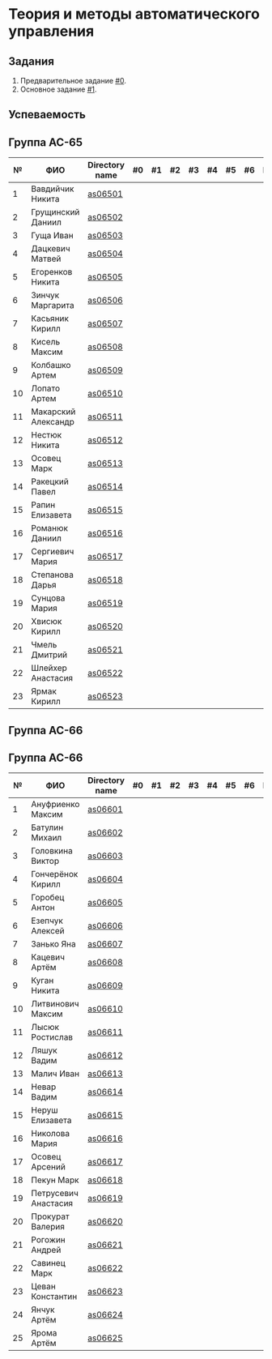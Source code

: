 # Теория и методы автоматического управления

## Задания

1. Предварительное задание [#0](./tasks/task_00/readme.md).
2. Основное задание [#1](./tasks/task_01/readme.md).

## Успеваемость

## Группа AC-65
| №  | ФИО                               | Directory name              | #0 | #1 | #2 | #3 | #4 | #5 | #6 | Рейтинг |
|----|-----------------------------------|-----------------------------|----|----|----|----|----|----|----|---------|
| 1  | Вавдийчик Никита                  |[as06501](./trunk/as06501/)  |    |    |    |    |    |    |    |         |
| 2  | Грущинский Даниил                 |[as06502](./trunk/as06502/)  |    |    |    |    |    |    |    |         |
| 3  | Гуща Иван                         |[as06503](./trunk/as06503/)  |    |    |    |    |    |    |    |         |
| 4  | Дацкевич Матвей                   |[as06504](./trunk/as06504/)  |    |    |    |    |    |    |    |         |
| 5  | Егоренков Никита                  |[as06505](./trunk/as06505/)  |    |    |    |    |    |    |    |         |
| 6  | Зинчук Маргарита                  |[as06506](./trunk/as06506/)  |    |    |    |    |    |    |    |         |
| 7  | Касьяник Кирилл                   |[as06507](./trunk/as06507/)  |    |    |    |    |    |    |    |         |
| 8  | Кисель Максим                     |[as06508](./trunk/as06508/)  |    |    |    |    |    |    |    |         |
| 9  | Колбашко Артем                    |[as06509](./trunk/as06509/)  |    |    |    |    |    |    |    |         |
| 10 | Лопато Артем                      |[as06510](./trunk/as06510/)  |    |    |    |    |    |    |    |         |
| 11 | Макарский Александр               |[as06511](./trunk/as06511/)  |    |    |    |    |    |    |    |         |
| 12 | Нестюк Никита                     |[as06512](./trunk/as06512/)  |    |    |    |    |    |    |    |         |
| 13 | Осовец Марк                       |[as06513](./trunk/as06513/)  |    |    |    |    |    |    |    |         |
| 14 | Ракецкий Павел                    |[as06514](./trunk/as06514/)  |    |    |    |    |    |    |    |         |
| 15 | Рапин Елизавета                   |[as06515](./trunk/as06515/)  |    |    |    |    |    |    |    |         |
| 16 | Романюк Даниил                    |[as06516](./trunk/as06516/)  |    |    |    |    |    |    |    |         |
| 17 | Сергиевич Мария                   |[as06517](./trunk/as06517/)  |    |    |    |    |    |    |    |         |
| 18 | Степанова Дарья                   |[as06518](./trunk/as06518/)  |    |    |    |    |    |    |    |         |
| 19 | Сунцова Мария                     |[as06519](./trunk/as06519/)  |    |    |    |    |    |    |    |         |
| 20 | Хвисюк Кирилл                     |[as06520](./trunk/as06520/)  |    |    |    |    |    |    |    |         |
| 21 | Чмель Дмитрий                     |[as06521](./trunk/as06521/)  |    |    |    |    |    |    |    |         |
| 22 | Шлейхер Анастасия                 |[as06522](./trunk/as06522/)  |    |    |    |    |    |    |    |         |
| 23 | Ярмак Кирилл                      |[as06523](./trunk/as06523/)  |    |    |    |    |    |    |    |         |

## Группа AC-66

## Группа AC-66
| №  | ФИО                               | Directory name              | #0 | #1 | #2 | #3 | #4 | #5 | #6 | Рейтинг |
|----|-----------------------------------|-----------------------------|----|----|----|----|----|----|----|---------|
| 1  | Ануфриенко Максим                 |[as06601](./trunk/as06601/)  |    |    |    |    |    |    |    |         |
| 2  | Батулин Михаил                    |[as06602](./trunk/as06602/)  |    |    |    |    |    |    |    |         |
| 3  | Головкина Виктор                  |[as06603](./trunk/as06603/)  |    |    |    |    |    |    |    |         |
| 4  | Гончерёнок Кирилл                 |[as06604](./trunk/as06604/)  |    |    |    |    |    |    |    |         |
| 5  | Горобец Антон                     |[as06605](./trunk/as06605/)  |    |    |    |    |    |    |    |         |
| 6  | Езепчук Алексей                   |[as06606](./trunk/as06606/)  |    |    |    |    |    |    |    |         |
| 7  | Занько Яна                        |[as06607](./trunk/as06607/)  |    |    |    |    |    |    |    |         |
| 8  | Кацевич Артём                     |[as06608](./trunk/as06608/)  |    |    |    |    |    |    |    |         |
| 9  | Куган Никита                      |[as06609](./trunk/as06609/)  |    |    |    |    |    |    |    |         |
| 10 | Литвинович Максим                 |[as06610](./trunk/as06610/)  |    |    |    |    |    |    |    |         |
| 11 | Лысюк Ростислав                   |[as06611](./trunk/as06611/)  |    |    |    |    |    |    |    |         |
| 12 | Ляшук Вадим                       |[as06612](./trunk/as06612/)  |    |    |    |    |    |    |    |         |
| 13 | Малич Иван                        |[as06613](./trunk/as06613/)  |    |    |    |    |    |    |    |         |
| 14 | Невар Вадим                       |[as06614](./trunk/as06614/)  |    |    |    |    |    |    |    |         |
| 15 | Неруш Елизавета                   |[as06615](./trunk/as06615/)  |    |    |    |    |    |    |    |         |
| 16 | Николова Мария                    |[as06616](./trunk/as06616/)  |    |    |    |    |    |    |    |         |
| 17 | Осовец Арсений                    |[as06617](./trunk/as06617/)  |    |    |    |    |    |    |    |         |
| 18 | Пекун Марк                        |[as06618](./trunk/as06618/)  |    |    |    |    |    |    |    |         |
| 19 | Петрусевич Анастасия              |[as06619](./trunk/as06619/)  |    |    |    |    |    |    |    |         |
| 20 | Прокурат Валерия                  |[as06620](./trunk/as06620/)  |    |    |    |    |    |    |    |         |
| 21 | Рогожин Андрей                    |[as06621](./trunk/as06622/)  |    |    |    |    |    |    |    |         |
| 22 | Савинец Марк                      |[as06622](./trunk/as06622/)  |    |    |    |    |    |    |    |         |
| 23 | Цеван Константин                  |[as06623](./trunk/as06623/)  |    |    |    |    |    |    |    |         |
| 24 | Янчук Артём                       |[as06624](./trunk/as06624/)  |    |    |    |    |    |    |    |         |
| 25 | Ярома Артём                       |[as06625](./trunk/as06625/)  |    |    |    |    |    |    |    |         |
